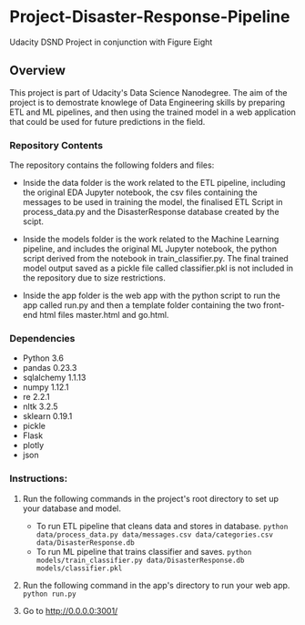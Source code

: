 # Project-Disaster-Response-Pipeline
Udacity DSND Project in conjunction with Figure Eight

## Overview
This project is part of Udacity's Data Science Nanodegree. The aim of the project is to demostrate knowlege of Data Engineering skills by preparing ETL and ML pipelines, and then using the trained model in a web application that could be used for future predictions in the field.

### Repository Contents
The repository contains the following folders and files:

   - Inside the data folder is the work related to the ETL pipeline, including the original EDA Jupyter notebook, the csv
    files containing the messages to be used in training the model, the finalised ETL Script in process_data.py and the
    DisasterResponse database created by the scipt.
   
   - Inside the models folder is the work related to the Machine Learning pipeline, and includes the original ML Jupyter
    notebook, the python script derived from the notebook in train_classifier.py. The final trained model output saved as a
    pickle file called classifier.pkl is not included in the repository due to size restrictions.
    
   - Inside the app folder is the web app with the python script to run the app called run.py and then a template folder
   containing the two front-end html files master.html and go.html.
   
### Dependencies

   - Python 3.6
   - pandas 0.23.3
   - sqlalchemy 1.1.13
   - numpy 1.12.1
   - re 2.2.1
   - nltk 3.2.5
   - sklearn 0.19.1
   - pickle
   - Flask
   - plotly
   - json

### Instructions:
1. Run the following commands in the project's root directory to set up your database and model.

    - To run ETL pipeline that cleans data and stores in database. 
        `python data/process_data.py data/messages.csv data/categories.csv data/DisasterResponse.db`
    - To run ML pipeline that trains classifier and saves. 
        `python models/train_classifier.py data/DisasterResponse.db models/classifier.pkl`

2. Run the following command in the app's directory to run your web app.
    `python run.py`

3. Go to http://0.0.0.0:3001/
